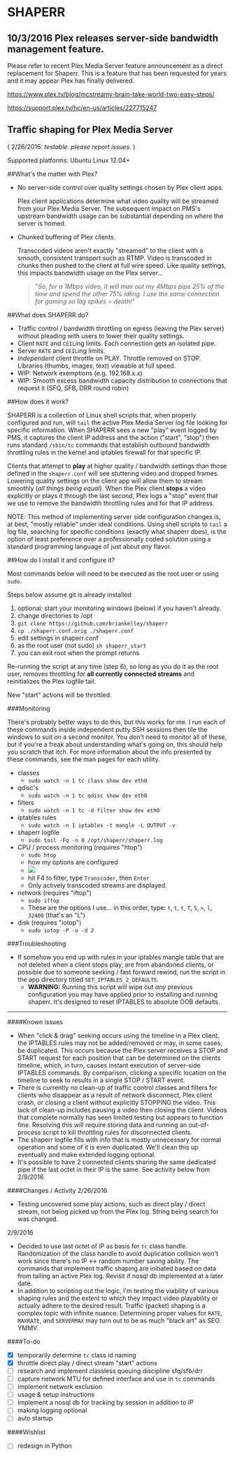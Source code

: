 # SHAPERR

## 10/3/2016 Plex releases server-side bandwidth management feature.
Please refer to recent Plex Media Server feature announcement as a direct replacement for Shaperr. This is a feature that has been requested for years and it may appear Plex has finally delivered.

https://www.plex.tv/blog/mcstreamy-brain-take-world-two-easy-steps/

https://support.plex.tv/hc/en-us/articles/227715247

## Traffic shaping for Plex Media Server ##

( 2/26/2016: *testable. please report issues.* )

Supported platforms: Ubuntu Linux 12.04+

##What's the matter with Plex?
* No server-side control over quality settings chosen by Plex client apps.

	Plex client applications determine what video quality will be streamed from your Plex Media Server. The subsequent impact on PMS's upstream bandwidth usage can be substantial depending on where the server is homed.

* Chunked buffering of Plex clients.

	Transcoded videos aren't exactly "streamed" to the client with a smooth, consistent transport such as RTMP. Video is transcoded in chunks then pushed to the client at full wire speed. Like quality settings, this impacts bandwidth usage on the Plex server...

	> "*So, for a 1Mbps video, it will max out my 4Mbps pipe 25% of the time and spend the other 75% idling. I use the same connection for gaming so lag spikes = death!*"

##What does SHAPERR do?

* Traffic control / bandwidth throttling on egress (leaving the Plex server) without pleading with users to lower their quality settings.
* Client `RATE` and `CEIL`ing limits. Each connection gets an isolated pipe.
* Server `RATE` and `CEIL`ing limits.
* *Independent* client throttle on PLAY. Throttle removed on STOP. Libraries (thumbs, images, text) viewable at full speed.
* WIP: Network exemptions (e.g. 192.168.x.x)
* WIP: Smooth excess bandwidth capacity distribution to connections that request it (SFQ, SFB, DRR round robin) 

##How does it work?

SHAPERR is a collection of Linux shell scripts that, when properly configured and run, will `tail` the active Plex Media Server log file looking for specific information. When SHAPERR sees a new "play" event logged by PMS, it captures the client IP address and the action ("start", "stop") then runs standard `/sbin/tc` commands that establish outbound bandwidth throttling rules in the kernel and iptables firewall for that specific IP.

Clients that attempt to **play** at higher quality / bandwidth settings than those defined in the  `shaperr.conf` will see stuttering video and dropped frames. Lowering quality settings on the client app will allow them to stream smoothly (*all things being equal*). When the Plex client **stops** a video explicitly or plays it through the last second, Plex logs a "stop" event that we use to remove the bandwidth throttling rules and for that IP address.

NOTE: This method of implementing server side configuration changes is, at best, "mostly reliable" under ideal conditions. Using shell scripts to `tail` a log file, searching for specific conditions (exactly what shaperr does), is the option of least preference over a professionally coded solution using a standard programming language of just about *any* flavor. 

##How do I install it and configure it?

Most commands below will need to be executed as the root user or using `sudo`.

Steps below assume git is already installed
  
1. optional: start your monitoring windows (below) if you haven't already.
2. change directories to /opt
3. `git clone https://github.com/briankelley/shaperr`
4. `cp ./shaperr.conf.orig ./shaperr.conf`
5. edit settings in shaperr.conf
6. as the root user (not sudo) `sh shaperr_start`
7. you can exit root when the prompt returns

Re-running the script at any time (step 6), so long as you do it as the root user, removes throttling for **all currently connected streams** and reinitializes the Plex logfile tail.

New "start" actions will be throttled.


###Monitoring

There's probably better ways to do this, but this works for me. I run each of these commands inside independent putty SSH sessions then tile the windows to suit on a second monitor. You don't need to monitor all of these, but if you're a freak about understanding what's going on, this should help you scratch that itch. For more information about the info presented by these commands, see the man pages for each utility.

- classes
	- `sudo watch -n 1 tc class show dev eth0`
- qdisc's
	- `sudo watch -n 1 tc qdisc show dev eth0`
- filters
	- `sudo watch -n 1 tc -d filter show dev eth0`
- iptables rules
	- `sudo watch -n 1 iptables -t mangle -L OUTPUT -v`
- shaperr logfile
	- `sudo tail -Fq -n 0 /opt/shaperr/shaperr.log`
- CPU / process monitoring (requires "htop")
	- `sudo htop`
	- how my options are configured
	- ![](http://i.imgur.com/fExT80H.png)
	- hit F4 to filter, type `Transcoder`, then `Enter`
	- Only actively transcoded streams are displayed.
- network (requires "iftop")
	- `sudo iftop`
	- These are the options I use... in this order, type: `t`, `t`, `t`, `T`, `S`, `>`, `l`, `32400` (that's an "L")
- disk (requires "iotop")
	- `sudo iotop -P -o -d 2`

###Troubleshooting
- If somehow you end up with rules in your iptables mangle table that are not deleted when a client stops play, are from abandoned clients, or possible due to someone seeking / fast forward rewind, run the script in the app directory titled `SET_IPTABLES_2_DEFAULTS`.
	- **WARNING:** Running this script will wipe out *any* previous configuration you may have applied prior to installing and running shaperr. It's designed to reset IPTABLES to absolute OOB defaults. 

----------
####Known issues

* When "click & drag" seeking occurs using the timeline in a Plex client, the IPTABLES rules may not be added/removed or may, in some cases, be duplicated. This occurs because the Plex server receives a STOP and START request for each position that can be determined on the clients timeline, which, in turn, causes instant execution of server-side IPTABLES commands. By comparison, clicking a specific location on the timeline to seek to results in a single STOP / START event.
* There is currently no clean-up of traffic control classes and filters for clients who disappear as a result of network disconnect, Plex client crash, or closing a client without explicitly STOPPING the video. This lack of clean-up includes pausing a video then closing the client. Videos that complete normally has seen limited testing but appears to function fine. Resolving this will require storing data and running an out-of-process script to kill throttling rules for disconnected clients.
* The shaperr logfile fills with info that is mostly unnecessary for normal operation and some of it is even duplicated. We'll clean this up eventually and make extended logging optional.
* It's possible to have 2 connected clients sharing the same dedicated pipe if the last octet in their IP is the same. See activity below from 2/9/2016.

####Changes / Activity
2/26/2016

* Testing uncovered some play actions, such as direct play / direct stream, not being picked up from the Plex log. String being search for was changed. 

2/9/2016

* Decided to use last octet of IP as basis for `tc` class handle. Randomization of the class handle to avoid duplication collision won't work since there's no IP <-> random number saving ability. The commands that implement traffic shaping are initiated based on data from tailing an active Plex log. Revisit if nosql db implemented at a later date.
* In addition to scripting out the logic, I'm testing the viability of various shaping rules and the extent to which they impact video playability or actually adhere to the desired result. Traffic (packet) shaping is a complex topic with infinite nuance. Determining proper values for `RATE`, `MAXRATE`, and `SERVERMAX` may turn out to be as much "black art" as SEO. YMMV.

####To-do
- [x] temporarily determine `tc` class id naming
- [x] throttle direct play / direct stream "start" actions 
- [ ] research and implement classless queuing discipline sfq/sfb/drr
- [ ] capture network MTU for defined interface and use in `tc` commands
- [ ] implement network exclusion
- [ ] usage & setup instructions
- [ ] implement a nosql db for tracking by session in addition to IP
- [ ] making logging optional
- [ ] auto startup

####Wishlist
- [ ] redesign in Python

